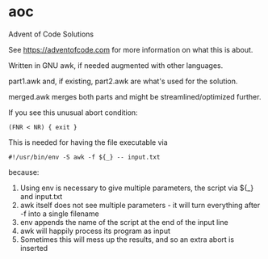 # aoc
Advent of Code Solutions

See <https://adventofcode.com> for more information on what this is about.

Written in GNU awk, if needed augmented with other languages.

part1.awk and, if existing, part2.awk are what's used for the solution.

merged.awk merges both parts and might be streamlined/optimized further.

If you see this unusual abort condition:

    (FNR < NR) { exit }

This is needed for having the file executable via

    #!/usr/bin/env -S awk -f ${_} -- input.txt

because:

1. Using env is necessary to give multiple parameters, the script via ${_} and input.txt
2. awk itself does not see multiple parameters - it will turn everything after -f into a single filename
3. env appends the name of the script at the end of the input line
4. awk will happily process its program as input
5. Sometimes this will mess up the results, and so an extra abort is inserted
